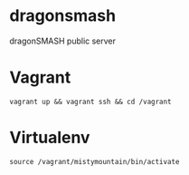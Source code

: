 # dragonsmash
dragonSMASH public server

# Vagrant
`vagrant up && vagrant ssh && cd /vagrant`

# Virtualenv
`source /vagrant/mistymountain/bin/activate`
